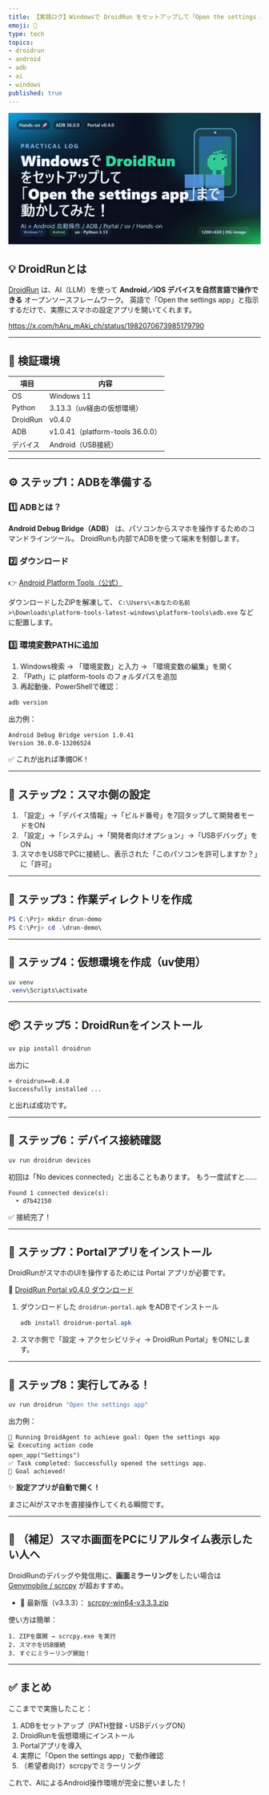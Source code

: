 ```yaml
---
title: 【実践ログ】Windowsで DroidRun をセットアップして「Open the settings app」まで動かしてみた！
emoji: 🤖
type: tech
topics:
- droidrun
- android
- adb
- ai
- windows
published: true
---
```


![droidrun-windows-setup-open-settings-20251025](https://raw.githubusercontent.com/Sunwood-ai-labs/oasis-sync/main/images/thumbnails/droidrun-windows-setup-open-settings-20251025.png)

## 💡 DroidRunとは

[DroidRun](https://github.com/droidrun/droidrun) は、AI（LLM）を使って **Android／iOS デバイスを自然言語で操作できる** オープンソースフレームワーク。
英語で「Open the settings app」と指示するだけで、実際にスマホの設定アプリを開いてくれます。

https://x.com/hAru_mAki_ch/status/1982070673985179790

---

## 🧰 検証環境

| 項目       | 内容                             |
| -------- | ------------------------------ |
| OS       | Windows 11                     |
| Python   | 3.13.3（uv経由の仮想環境）              |
| DroidRun | v0.4.0                         |
| ADB      | v1.0.41（platform-tools 36.0.0） |
| デバイス     | Android（USB接続）                 |

---

## ⚙️ ステップ1：ADBを準備する

### 1️⃣ ADBとは？

**Android Debug Bridge（ADB）** は、パソコンからスマホを操作するためのコマンドラインツール。
DroidRunも内部でADBを使って端末を制御します。

### 2️⃣ ダウンロード

👉 [Android Platform Tools（公式）](https://developer.android.com/tools/releases/platform-tools?hl=ja)

ダウンロードしたZIPを解凍して、
`C:\Users\<あなたの名前>\Downloads\platform-tools-latest-windows\platform-tools\adb.exe`
などに配置します。

### 3️⃣ 環境変数PATHに追加

1. Windows検索 → 「環境変数」と入力 → 「環境変数の編集」を開く
2. 「Path」に platform-tools のフォルダパスを追加
3. 再起動後、PowerShellで確認：

```powershell
adb version
````

出力例：

```
Android Debug Bridge version 1.0.41
Version 36.0.0-13206524
```

✅ これが出れば準備OK！

---

## 📱 ステップ2：スマホ側の設定

1. 「設定」→「デバイス情報」→「ビルド番号」を7回タップして開発者モードをON
2. 「設定」→「システム」→「開発者向けオプション」→「USBデバッグ」をON
3. スマホをUSBでPCに接続し、表示された「このパソコンを許可しますか？」に「許可」

---

## 📁 ステップ3：作業ディレクトリを作成

```powershell
PS C:\Prj> mkdir drun-demo
PS C:\Prj> cd .\drun-demo\
```

---

## 🐍 ステップ4：仮想環境を作成（uv使用）

```powershell
uv venv
.venv\Scripts\activate
```

---

## 📦 ステップ5：DroidRunをインストール

```powershell
uv pip install droidrun
```

出力に

```
+ droidrun==0.4.0
Successfully installed ...
```

と出れば成功です。

---

## 🔌 ステップ6：デバイス接続確認

```powershell
uv run droidrun devices
```

初回は「No devices connected」と出ることもあります。
もう一度試すと……

```
Found 1 connected device(s):
  • d7b42150
```

✅ 接続完了！

---

## 🧩 ステップ7：Portalアプリをインストール

DroidRunがスマホのUIを操作するためには Portal アプリが必要です。

🔗 [DroidRun Portal v0.4.0 ダウンロード](https://github.com/droidrun/droidrun-portal/releases/tag/v0.4.0)

1. ダウンロードした `droidrun-portal.apk` をADBでインストール

   ```powershell
   adb install droidrun-portal.apk
   ```
2. スマホ側で「設定 → アクセシビリティ → DroidRun Portal」をONにします。

---

## 🚀 ステップ8：実行してみる！

```powershell
uv run droidrun "Open the settings app"
```

出力例：

```
🚀 Running DroidAgent to achieve goal: Open the settings app
💻 Executing action code
open_app("Settings")
✅ Task completed: Successfully opened the settings app.
🎉 Goal achieved!
```

✨ **設定アプリが自動で開く！**

まさにAIがスマホを直接操作してくれる瞬間です。

---

## 🔁 （補足）スマホ画面をPCにリアルタイム表示したい人へ

DroidRunのデバッグや発信用に、**画面ミラーリング**をしたい場合は
[Genymobile / scrcpy](https://github.com/Genymobile/scrcpy/releases) が超おすすめ。

* 🔗 最新版（v3.3.3）：
  [scrcpy-win64-v3.3.3.zip](https://github.com/Genymobile/scrcpy/releases/download/v3.3.3/scrcpy-win64-v3.3.3.zip)

使い方は簡単：

```
1. ZIPを展開 → scrcpy.exe を実行
2. スマホをUSB接続
3. すぐにミラーリング開始！
```

---

## ✅ まとめ

ここまでで実施したこと：

1. ADBをセットアップ（PATH登録・USBデバッグON）
2. DroidRunを仮想環境にインストール
3. Portalアプリを導入
4. 実際に「Open the settings app」で動作確認
5. （希望者向け）scrcpyでミラーリング

これで、AIによるAndroid操作環境が完全に整いました！
